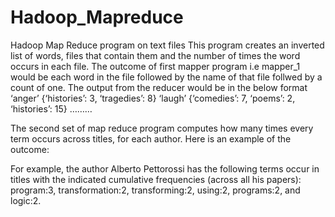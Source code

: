 # Hadoop_Mapreduce
Hadoop Map Reduce program on text files
This program creates an inverted list of words, files that contain them and the number of times the word occurs in each file.
The outcome of first mapper program i.e mapper_1 would be each word in the file followed by the name of that file follwed by a count of one.
The output from the reducer would be in the below format
‘anger’		{‘histories’: 3, ‘tragedies’: 8}
‘laugh’		{‘comedies’: 7, ‘poems’: 2, ‘histories’: 15}
………

The second set of map reduce program computes how many times every term occurs across titles, for each author.
Here is an example of the outcome:

For example, the author Alberto Pettorossi has the following terms occur in titles with the indicated cumulative frequencies (across all his papers): program:3, transformation:2, transforming:2, using:2, programs:2, and logic:2. 
